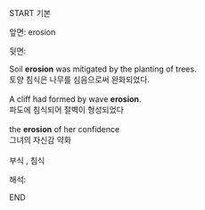 START
기본

앞면:
erosion


뒷면:
<div>Soil <strong>erosion</strong> was mitigated by the planting of trees. </div><div><div>토양 침식은 나무를 심음으로써 완화되었다.</div></div><div><br></div><div><div>A cliff had formed by wave <strong>erosion</strong>. </div><div><div>파도에 침식되어 절벽이 형성되었다</div></div></div><div><br></div><div><div>the <strong>erosion</strong> of her confidence </div><div><div>그녀의 자신감 약화</div></div></div><div><br></div><div>부식 , 침식</div>


해석:

END